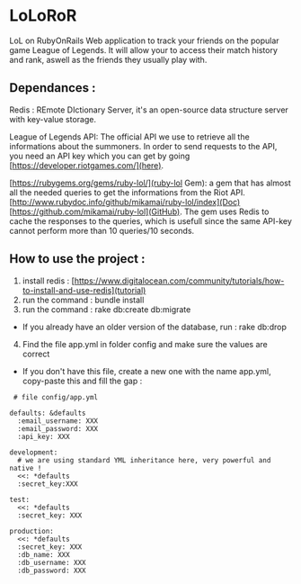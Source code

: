 # LoLoRoR
LoL on RubyOnRails
Web application to track your friends on the popular game League of Legends. It will allow your to access their match history and rank, aswell as the friends they usually play with.

## Dependances :
Redis : REmote DIctionary Server, it's an open-source data structure server with key-value storage.

League of Legends API: The official API we use to retrieve all the informations about the summoners. In order to send requests to the API, you need an API key which you can get by going [https://developer.riotgames.com/](here).

[https://rubygems.org/gems/ruby-lol/](ruby-lol Gem): a gem that has almost all the needed queries to get the informations from the Riot API. [http://www.rubydoc.info/github/mikamai/ruby-lol/index](Doc) [https://github.com/mikamai/ruby-lol](GitHub). 
The gem uses Redis to cache the responses to the queries, which is usefull since the same API-key cannot perform more than 10 queries/10 seconds.

## How to use the project :
1. install redis : [https://www.digitalocean.com/community/tutorials/how-to-install-and-use-redis](tutorial)
2. run the command : bundle install
3. run the command : rake db:create db:migrate
  * If you already have an older version of the database, run : rake db:drop
4. Find the file app.yml in folder config and make sure the values are correct
  * If you don't have this file, create a new one with the name app.yml, copy-paste this and fill the gap :

```
 # file config/app.yml
 
defaults: &defaults
  :email_username: XXX
  :email_password: XXX
  :api_key: XXX
 
development:
  # we are using standard YML inheritance here, very powerful and native !
  <<: *defaults
  :secret_key:XXX
 
test:
  <<: *defaults
  :secret_key: XXX
 
production:
  <<: *defaults
  :secret_key: XXX
  :db_name: XXX
  :db_username: XXX
  :db_password: XXX
```
